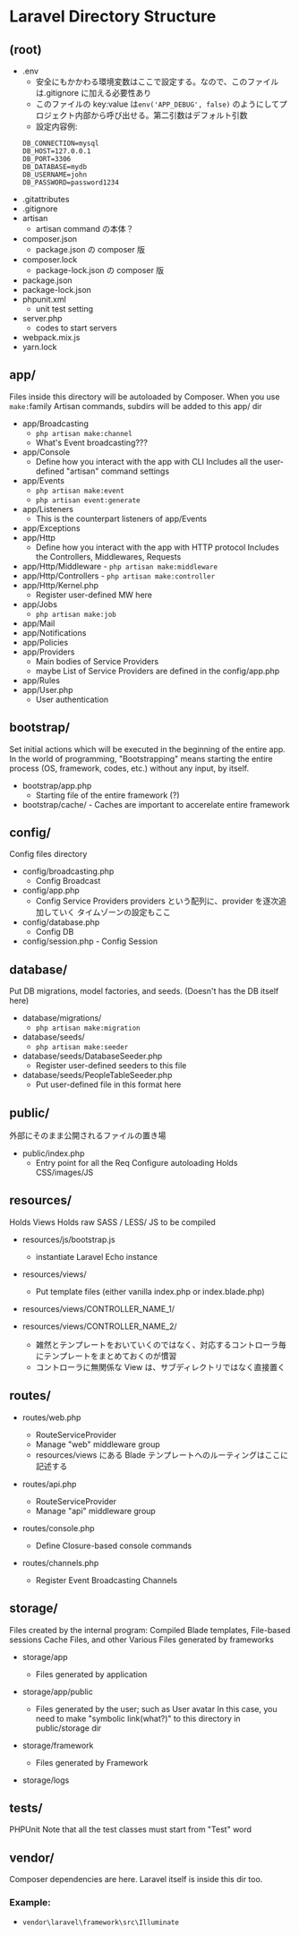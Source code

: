 # Laravel Directory Structure

## (root)

- .env
  - 安全にもかかわる環境変数はここで設定する。なので、このファイルは.gitignore に加える必要性あり
  - このファイルの key:value は`env('APP_DEBUG', false)` のようにしてプロジェクト内部から呼び出せる。第二引数はデフォルト引数
  - 設定内容例:
  ```
  DB_CONNECTION=mysql
  DB_HOST=127.0.0.1
  DB_PORT=3306
  DB_DATABASE=mydb
  DB_USERNAME=john
  DB_PASSWORD=password1234
  ```
- .gitattributes
- .gitignore
- artisan
  - artisan command の本体？
- composer.json
  - package.json の composer 版
- composer.lock
  - package-lock.json の composer 版
- package.json
- package-lock.json
- phpunit.xml
  - unit test setting
- server.php
  - codes to start servers
- webpack.mix.js
- yarn.lock

## app/

Files inside this directory will be autoloaded by Composer. When you use `make:`family Artisan commands, subdirs will be added to this app/ dir

- app/Broadcasting
  - `php artisan make:channel`
  - What's Event broadcasting???
- app/Console
  - Define how you interact with the app with CLI Includes all the user-defined "artisan" command settings
- app/Events
  - `php artisan make:event`
  - `php artisan event:generate`
- app/Listeners
  - This is the counterpart listeners of app/Events
- app/Exceptions
- app/Http
  - Define how you interact with the app with HTTP protocol Includes the Controllers, Middlewares, Requests
- app/Http/Middleware - `php artisan make:middleware`
- app/Http/Controllers - `php artisan make:controller`
- app/Http/Kernel.php
  - Register user-defined MW here
- app/Jobs
  - `php artisan make:job`
- app/Mail
- app/Notifications
- app/Policies
- app/Providers
  - Main bodies of Service Providers
  - maybe List of Service Providers are defined in the config/app.php
- app/Rules
- app/User.php
  - User authentication

## bootstrap/

Set initial actions which will be executed in the beginning of the entire app. In the world of programming, "Bootstrapping" means starting the entire process (OS, framework, codes, etc.) without any input, by itself.

- bootstrap/app.php
  - Starting file of the entire framework (?)
- bootstrap/cache/ - Caches are important to accerelate entire framework

## config/ 

Config files directory

- config/broadcasting.php
  - Config Broadcast
- config/app.php
  - Config Service Providers providers という配列に、provider を逐次追加していく タイムゾーンの設定もここ
- config/database.php
  - Config DB
- config/session.php - Config Session

## database/ 

Put DB migrations, model factories, and seeds. (Doesn't has the DB itself here)

- database/migrations/
  - `php artisan make:migration`
- database/seeds/
  - `php artisan make:seeder`
- database/seeds/DatabaseSeeder.php
  - Register user-defined seeders to this file
- database/seeds/PeopleTableSeeder.php
  - Put user-defined file in this format here

## public/

外部にそのまま公開されるファイルの置き場

- public/index.php
  - Entry point for all the Req Configure autoloading Holds CSS/images/JS

## resources/

Holds Views Holds raw SASS / LESS/ JS to be compiled

- resources/js/bootstrap.js

  - instantiate Laravel Echo instance

- resources/views/

  - Put template files (either vanilla index.php or index.blade.php)

- resources/views/CONTROLLER_NAME_1/
- resources/views/CONTROLLER_NAME_2/
  - 雑然とテンプレートをおいていくのではなく、対応するコントローラ毎にテンプレートをまとめておくのが慣習
  - コントローラに無関係な View は、サブディレクトリではなく直接置く

## routes/

- routes/web.php
  - RouteServiceProvider
  - Manage "web" middleware group
  - resources/views にある Blade テンプレートへのルーティングはここに記述する
- routes/api.php

  - RouteServiceProvider
  - Manage "api" middleware group

- routes/console.php

  - Define Closure-based console commands

- routes/channels.php
  - Register Event Broadcasting Channels

## storage/

Files created by the internal program: Compiled Blade templates, File-based sessions Cache Files, and other Various Files generated by frameworks

- storage/app

  - Files generated by application

- storage/app/public

  - Files generated by the user; such as User avatar In this case, you need to make "symbolic link(what?)" to this directory in public/storage dir

- storage/framework

  - Files generated by Framework

- storage/logs

## tests/

PHPUnit Note that all the test classes must start from "Test" word

## vendor/

Composer dependencies are here. Laravel itself is inside this dir too.

### Example:

- `vendor\laravel\framework\src\Illuminate`